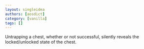 ```yaml
---
layout: singleidea
authors: [aosdict]
category: [vanilla]
tags: []
---
```

Untrapping a chest, whether or not successful, silently reveals the locked/unlocked state of the chest.
